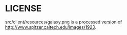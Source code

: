 LICENSE
=======

src/client/resources/galaxy.png is a processed version of
http://www.spitzer.caltech.edu/images/1923.

